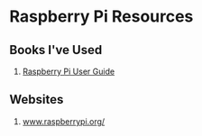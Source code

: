 # Raspberry Pi Resources

## Books I've Used
1. [Raspberry Pi User Guide](http://www.amazon.com/Raspberry-User-Guide-Eben-Upton/dp/1118795482/)

## Websites
1.  www.raspberrypi.org/
